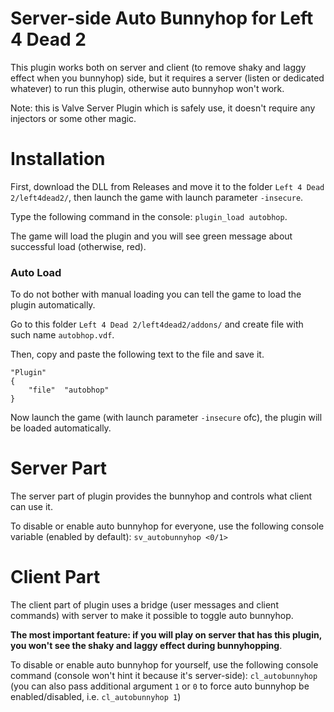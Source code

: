 # Server-side Auto Bunnyhop for Left 4 Dead 2
This plugin works both on server and client (to remove shaky and laggy effect when you bunnyhop) side, but it requires a server (listen or dedicated whatever) to run this plugin, otherwise auto bunnyhop won't work.

Note: this is Valve Server Plugin which is safely use, it doesn't require any injectors or some other magic.

# Installation
First, download the DLL from Releases and move it to the folder `Left 4 Dead 2/left4dead2/`, then launch the game with launch parameter `-insecure`.

Type the following command in the console: `plugin_load autobhop`.

The game will load the plugin and you will see green message about successful load (otherwise, red).

### Auto Load
To do not bother with manual loading you can tell the game to load the plugin automatically.

Go to this folder `Left 4 Dead 2/left4dead2/addons/` and create file with such name `autobhop.vdf`.

Then, copy and paste the following text to the file and save it.

```
"Plugin"
{
	"file"	"autobhop"
}
```

Now launch the game (with launch parameter `-insecure` ofc), the plugin will be loaded automatically.

# Server Part
The server part of plugin provides the bunnyhop and controls what client can use it.

To disable or enable auto bunnyhop for everyone, use the following console variable (enabled by default): `sv_autobunnyhop <0/1>`

# Client Part
The client part of plugin uses a bridge (user messages and client commands) with server to make it possible to toggle auto bunnyhop.

**The most important feature: if you will play on server that has this plugin, you won't see the shaky and laggy effect during bunnyhopping**.

To disable or enable auto bunnyhop for yourself, use the following console command (console won't hint it because it's server-side): `cl_autobunnyhop` (you can also pass additional argument `1` or `0` to force auto bunnyhop be enabled/disabled, i.e. `cl_autobunnyhop 1`)

